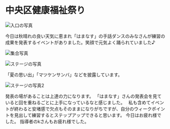 # 中央区健康福祉祭り

![入口の写真](https://storage.googleapis.com/smile-blog/2024-11-01/S__147510.jpg)

今日は秋晴れの良い天気に恵まれ「はまなす」の手話ダンスのみなさんが練習の成果を発表するイベントがありました。笑顔で元気よく踊られていました♪

![集合写真](https://storage.googleapis.com/smile-blog/2024-11-01/1F683CE0-F780-4383-BF5E-69368E876DD9.jpg)

![ステージの写真](https://storage.googleapis.com/smile-blog/2024-11-01/S__147512.jpg)

「夏の思い出」「マツケンサンバ」などを披露しています。

![ステージの写真2](https://storage.googleapis.com/smile-blog/2024-11-01/S__147514.jpg)

発表の場があることは上達の力になります。
「はまなす」さんの発表会を見ていると回を重ねるごとに上手になっているなと感じました。　
私も含めてイベントが終わると安堵感で欠点もそのままになりがちですが、自分のウィークポイントを見出して練習するとステップアップできると思います。
今日はお疲れ様でした。
指導者のkさんもお疲れ様でした。
